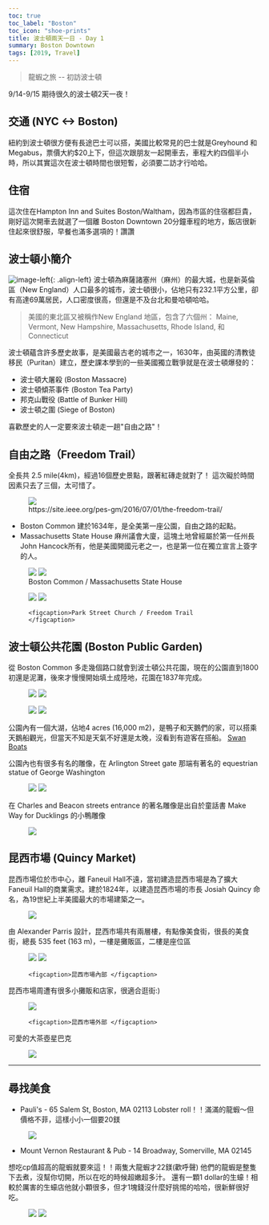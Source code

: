 ```yaml
---
toc: true
toc_label: "Boston"
toc_icon: "shoe-prints"
title: 波士頓兩天一日 - Day 1
summary: Boston Downtown
tags: [2019, Travel]
---
```


> 龍蝦之旅 -- 初訪波士頓

9/14-9/15 期待很久的波士頓2天一夜！

## 交通 (NYC <-> Boston)

紐約到波士頓很方便有長途巴士可以搭，美國比較常見的巴士就是Greyhound 和 Megabus，票價大約$20上下，但這次跟朋友一起開車去，車程大約四個半小時，所以其實這次在波士頓時間也很短暫，必須要二訪才行哈哈。

## 住宿

這次住在Hampton Inn and Suites Boston/Waltham，因為市區的住宿都巨貴，剛好這次開車去就選了一個離 Boston Downtown 20分鐘車程的地方，飯店很新住起來很舒服，早餐也滿多選項的！讚讚

## 波士頓小簡介

![image-left](../assets/images/post3/map.png){: .align-left} 波士頓為麻薩諸塞州（麻州）的最大城，也是新英倫區（New England）人口最多的城市，波士頓很小，佔地只有232.1平方公里，卻有高達69萬居民，人口密度很高，但還是不及台北和曼哈頓哈哈。

> 美國的東北區又被稱作New England 地區，包含了六個州： Maine, Vermont, New Hampshire, Massachusetts, Rhode Island, 和 Connecticut

波士頓蘊含許多歷史故事，是美國最古老的城市之一，1630年，由英國的清教徒移民（Puritan）建立，歷史課本學到的一些美國獨立戰爭就是在波士頓爆發的：
- 波士頓大屠殺 (Boston Massacre)
- 波士頓傾茶事件 (Boston Tea Party)
- 邦克山戰役 (Battle of Bunker Hill)
- 波士頓之圍 (Siege of Boston)

喜歡歷史的人一定要來波士頓走一趟"自由之路"！

## 自由之路（Freedom Trail）

全長共 2.5 mile(4km)，經過16個歷史景點，跟著紅磚走就對了！
這次礙於時間因素只去了三個，太可惜了。

<figure class="half">
    <img src="../assets/images/post3/freedomtrail1.jpg"/>
    <figcaption>https://site.ieee.org/pes-gm/2016/07/01/the-freedom-trail/</figcaption>
</figure>

- Boston Common 建於1634年，是全美第一座公園，自由之路的起點。
- Massachusetts State House 麻州議會大廈，這塊土地曾經屬於第一任州長John Hancock所有，他是美國開國元老之一，也是第一位在獨立宣言上簽字的人。
<figure class="half">
    <img src="../assets/images/post3/freedomtrail2.jpg"/>
    <img src="../assets/images/post3/freedomtrail3.jpg"/>
    <figcaption>Boston Common / Massachusetts State House</figcaption>
</figure>

<figure class="half">
    <img src="../assets/images/post3/freedomtrail4.jpg"/>
    <img src="../assets/images/post3/freedomtrail5.jpg"/>

    <figcaption>Park Street Church / Freedom Trail </figcaption>
</figure>

## 波士頓公共花園 (Boston Public Garden)

從 Boston Common 多走幾個路口就會到波士頓公共花園，現在的公園直到1800初還是泥灘，後來才慢慢開始填土成陸地，花園在1837年完成。

<figure class="half">
    <img src="../assets/images/post3/garden1.jpg"/>
    <img src="../assets/images/post3/garden2.jpg"/>
</figure>

<figure class="half">
    <img src="../assets/images/post3/garden3.jpg"/>
    <img src="../assets/images/post3/garden4.jpg"/>
</figure>

公園內有一個大湖，佔地4 acres (16,000 m2)，是鴨子和天鵝們的家，可以搭乘天鵝船觀光，但當天不知是天氣不好還是太晚，沒看到有遊客在搭船。
[Swan Boats](https://swanboats.com/)

公園內也有很多有名的雕像，在 Arlington Street gate 那端有著名的 equestrian statue of George Washington
<figure class="half">
    <img src="../assets/images/post3/garden5.jpg"/>
    <img src="../assets/images/post3/garden6.jpg"/>
</figure>

在 Charles and Beacon streets entrance 的著名雕像是出自於童話書 Make Way for Ducklings 的小鴨雕像

<figure>
    <img src="../assets/images/post3/garden7.jpg"/>
</figure>


## 昆西市場 (Quincy Market)

昆西市場位於市中心，離 Faneuil Hall不遠，當初建造昆西市場是為了擴大Faneuil Hall的商業需求。建於1824年，以建造昆西市場的市長 Josiah Quincy 命名，為19世紀上半美國最大的市場建築之一。
<figure>
    <img src="../assets/images/post3/qm1.jpg"/>
</figure>

由 Alexander Parris 設計，昆西市場共有兩層樓，有點像美食街，很長的美食街，總長 535 feet (163 m)，一樓是攤販區，二樓是座位區

<figure>
    <img src="../assets/images/post3/qm2.jpg"/>
    <img src="../assets/images/post3/qm3.jpg"/>

    <figcaption>昆西市場內部 </figcaption>
</figure>

昆西市場周遭有很多小攤販和店家，很適合逛街:)

<figure class="half">
    <img src="../assets/images/post3/qm4.jpg"/>

    <figcaption>昆西市場外部 </figcaption>
</figure>

可愛的大茶壺星巴克
<figure>
    <img src="../assets/images/post3/starbucks.jpg"/>
</figure>

---
## 尋找美食

- Pauli's - 65 Salem St, Boston, MA 02113
Lobster roll！！滿滿的龍蝦～但價格不菲，這樣小小一個要20鎂
<figure class="half">
    <img src="../assets/images/post3/lobster_roll.jpg"/>
</figure>

- Mount Vernon Restaurant & Pub - 14 Broadway, Somerville, MA 02145

想吃cp值超高的龍蝦就要來這！！兩隻大龍蝦才22鎂(歡呼聲)
他們的龍蝦是整隻下去煮，沒幫你切開，所以在吃的時候超嫩超多汁。
還有一顆1 dollar的生蠔！相較於厲害的生蠔店他就小顆很多，但才1塊錢沒什麼好挑惕的哈哈，很新鮮很好吃。
<figure class="half">
    <img src="../assets/images/post3/food1.jpg"/>
    <img src="../assets/images/post3/food2.jpg"/>
</figure>
